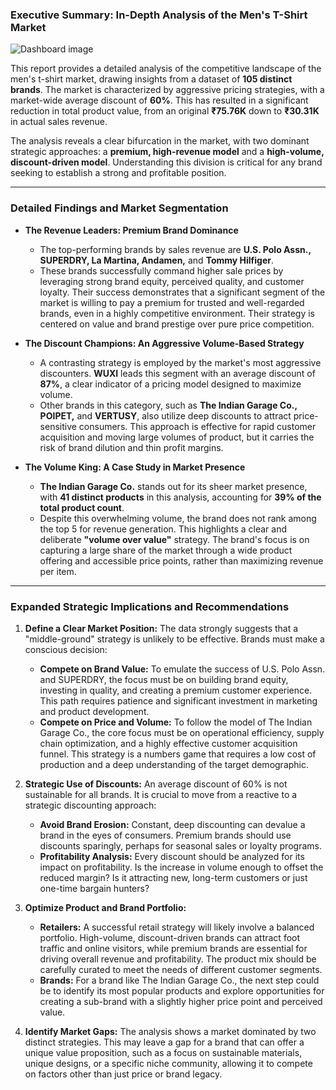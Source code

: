 ### **Executive Summary: In-Depth Analysis of the Men's T-Shirt Market**

![Dashboard image](https://github.com/user-attachments/assets/010709a9-36c4-43eb-a06e-a7d4a10f725f)


This report provides a detailed analysis of the competitive landscape of the men's t-shirt market, drawing insights from a dataset of **105 distinct brands**. The market is characterized by aggressive pricing strategies, with a market-wide average discount of **60%**. This has resulted in a significant reduction in total product value, from an original **₹75.76K** down to **₹30.31K** in actual sales revenue.

The analysis reveals a clear bifurcation in the market, with two dominant strategic approaches: a **premium, high-revenue model** and a **high-volume, discount-driven model**. Understanding this division is critical for any brand seeking to establish a strong and profitable position.

---

### **Detailed Findings and Market Segmentation**

* **The Revenue Leaders: Premium Brand Dominance**
    * The top-performing brands by sales revenue are **U.S. Polo Assn., SUPERDRY, La Martina, Andamen,** and **Tommy Hilfiger**.
    * These brands successfully command higher sale prices by leveraging strong brand equity, perceived quality, and customer loyalty. Their success demonstrates that a significant segment of the market is willing to pay a premium for trusted and well-regarded brands, even in a highly competitive environment. Their strategy is centered on value and brand prestige over pure price competition.

* **The Discount Champions: An Aggressive Volume-Based Strategy**
    * A contrasting strategy is employed by the market's most aggressive discounters. **WUXI** leads this segment with an average discount of **87%**, a clear indicator of a pricing model designed to maximize volume.
    * Other brands in this category, such as **The Indian Garage Co., POIPET,** and **VERTUSY**, also utilize deep discounts to attract price-sensitive consumers. This approach is effective for rapid customer acquisition and moving large volumes of product, but it carries the risk of brand dilution and thin profit margins.

* **The Volume King: A Case Study in Market Presence**
    * **The Indian Garage Co.** stands out for its sheer market presence, with **41 distinct products** in this analysis, accounting for **39% of the total product count**.
    * Despite this overwhelming volume, the brand does not rank among the top 5 for revenue generation. This highlights a clear and deliberate **"volume over value"** strategy. The brand's focus is on capturing a large share of the market through a wide product offering and accessible price points, rather than maximizing revenue per item.



---

### **Expanded Strategic Implications and Recommendations**

1.  **Define a Clear Market Position:** The data strongly suggests that a "middle-ground" strategy is unlikely to be effective. Brands must make a conscious decision:
    * **Compete on Brand Value:** To emulate the success of U.S. Polo Assn. and SUPERDRY, the focus must be on building brand equity, investing in quality, and creating a premium customer experience. This path requires patience and significant investment in marketing and product development.
    * **Compete on Price and Volume:** To follow the model of The Indian Garage Co., the core focus must be on operational efficiency, supply chain optimization, and a highly effective customer acquisition funnel. This strategy is a numbers game that requires a low cost of production and a deep understanding of the target demographic.

2.  **Strategic Use of Discounts:** An average discount of 60% is not sustainable for all brands. It is crucial to move from a reactive to a strategic discounting approach:
    * **Avoid Brand Erosion:** Constant, deep discounting can devalue a brand in the eyes of consumers. Premium brands should use discounts sparingly, perhaps for seasonal sales or loyalty programs.
    * **Profitability Analysis:** Every discount should be analyzed for its impact on profitability. Is the increase in volume enough to offset the reduced margin? Is it attracting new, long-term customers or just one-time bargain hunters?

3.  **Optimize Product and Brand Portfolio:**
    * **Retailers:** A successful retail strategy will likely involve a balanced portfolio. High-volume, discount-driven brands can attract foot traffic and online visitors, while premium brands are essential for driving overall revenue and profitability. The product mix should be carefully curated to meet the needs of different customer segments.
    * **Brands:** For a brand like The Indian Garage Co., the next step could be to identify its most popular products and explore opportunities for creating a sub-brand with a slightly higher price point and perceived value.

4.  **Identify Market Gaps:** The analysis shows a market dominated by two distinct strategies. This may leave a gap for a brand that can offer a unique value proposition, such as a focus on sustainable materials, unique designs, or a specific niche community, allowing it to compete on factors other than just price or brand legacy.
